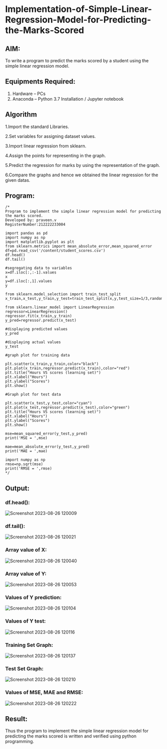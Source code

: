 # Implementation-of-Simple-Linear-Regression-Model-for-Predicting-the-Marks-Scored

## AIM:
To write a program to predict the marks scored by a student using the simple linear regression model.

## Equipments Required:
1. Hardware – PCs
2. Anaconda – Python 3.7 Installation / Jupyter notebook

## Algorithm
1.Import the standard Libraries.

2.Set variables for assigning dataset values.

3.Import linear regression from sklearn.

4.Assign the points for representing in the graph.

5.Predict the regression for marks by using the representation of the graph.

6.Compare the graphs and hence we obtained the linear regression for the given datas.

## Program:
```
/*
Program to implement the simple linear regression model for predicting the marks scored.
Developed by: praveen.v
RegisterNumber:212222233004

import pandas as pd
import numpy as np
import matplotlib.pyplot as plt
from sklearn.metrics import mean_absolute_error,mean_squared_error
df=pd.read_csv('/content/student_scores.csv')
df.head()
df.tail()

#segregating data to variables
x=df.iloc[:,:-1].values
x
y=df.iloc[:,1].values
y

from sklearn.model_selection import train_test_split
x_train,x_test,y_train,y_test=train_test_split(x,y,test_size=1/3,random_state=0)

from sklearn.linear_model import LinearRegression
regressor=LinearRegression()
regressor.fit(x_train,y_train)
y_pred=regressor.predict(x_test)

#displaying predicted values
y_pred

#displaying actual values
y_test

#graph plot for training data

plt.scatter(x_train,y_train,color="black") 
plt.plot(x_train,regressor.predict(x_train),color="red") 
plt.title("Hours VS scores (learning set)") 
plt.xlabel("Hours") 
plt.ylabel("Scores") 
plt.show()

#Graph plot for test data

plt.scatter(x_test,y_test,color="cyan")
plt.plot(x_test,regressor.predict(x_test),color="green")
plt.title("Hours VS scores (learning set)")
plt.xlabel("Hours")
plt.ylabel("Scores")
plt.show()

mse=mean_squared_error(y_test,y_pred)
print('MSE = ',mse)

mae=mean_absolute_error(y_test,y_pred)
print('MAE = ',mae)

import numpy as np
rmse=np.sqrt(mse)
print('RMSE = ',rmse)
*/
```

## Output:
### df.head():
![Screenshot 2023-08-26 120009](https://github.com/S-ARVIND01/Implementation-of-Simple-Linear-Regression-Model-for-Predicting-the-Marks-Scored/assets/118707337/4a10342a-4fcc-47db-a298-4d87d6485991)

### df.tail():
![Screenshot 2023-08-26 120021](https://github.com/S-ARVIND01/Implementation-of-Simple-Linear-Regression-Model-for-Predicting-the-Marks-Scored/assets/118707337/5b1b966e-600d-4aec-821c-0df2d9bbc311)

### Array value of X:
![Screenshot 2023-08-26 120040](https://github.com/S-ARVIND01/Implementation-of-Simple-Linear-Regression-Model-for-Predicting-the-Marks-Scored/assets/118707337/bfc57abc-2843-49c2-a296-0ea9c2a26bba)

### Array value of Y:
![Screenshot 2023-08-26 120053](https://github.com/S-ARVIND01/Implementation-of-Simple-Linear-Regression-Model-for-Predicting-the-Marks-Scored/assets/118707337/aadb93a4-2245-4963-9b6a-a1e83a4feaea)

### Values of Y prediction:
![Screenshot 2023-08-26 120104](https://github.com/S-ARVIND01/Implementation-of-Simple-Linear-Regression-Model-for-Predicting-the-Marks-Scored/assets/118707337/f5e5cf9a-c40c-40c7-bff6-21e7ac15f965)

### Values of Y test:
![Screenshot 2023-08-26 120116](https://github.com/S-ARVIND01/Implementation-of-Simple-Linear-Regression-Model-for-Predicting-the-Marks-Scored/assets/118707337/37b5fb12-d11a-48bc-8792-1798f55b3876)

### Training Set Graph:
![Screenshot 2023-08-26 120137](https://github.com/S-ARVIND01/Implementation-of-Simple-Linear-Regression-Model-for-Predicting-the-Marks-Scored/assets/118707337/60125d6d-4c88-4724-9924-a3f66bab0699)

### Test Set Graph:
![Screenshot 2023-08-26 120210](https://github.com/S-ARVIND01/Implementation-of-Simple-Linear-Regression-Model-for-Predicting-the-Marks-Scored/assets/118707337/c3e2fb4c-0f13-47a4-af45-b929f1ca90d3)

### Values of MSE, MAE and RMSE:
![Screenshot 2023-08-26 120222](https://github.com/S-ARVIND01/Implementation-of-Simple-Linear-Regression-Model-for-Predicting-the-Marks-Scored/assets/118707337/513a0073-7dd8-427e-b250-4415a60ea7a1)


## Result:
Thus the program to implement the simple linear regression model for predicting the marks scored is written and verified using python programming.
